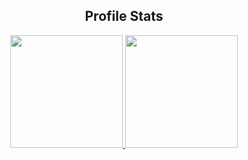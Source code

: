 <h2 align="center">Profile Stats</h2>

<p align="center">
  <a href="https://github.com/EmanoelVitor">
  <img height="180em" src="https://github-readme-stats.vercel.app/api?username=EmanoelVitor&show_icons=true&theme=tokyonight"/>
  <img height="180em" src="https://github-readme-stats.vercel.app/api/top-langs/?username=EmanoelVitor&layout=compact&langs_count=6&theme=tokyonight"/>  
</p>
